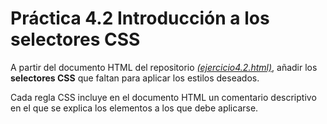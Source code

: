 # Práctica 4.2 Introducción a los selectores CSS

A partir del documento HTML del repositorio *[(ejercicio4.2.html)](https://github.com/javiertraseira/practica4-2-DI/blob/main/ejercicio4.2.html)*, añadir los **selectores CSS** que faltan para aplicar los estilos deseados. 

Cada regla CSS incluye en el documento HTML un comentario descriptivo en el que se explica los elementos a los que debe aplicarse.